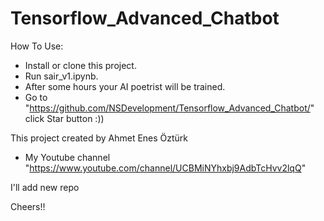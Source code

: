 # Tensorflow_Advanced_Chatbot

How To Use:
- Install or clone this project.
- Run sair_v1.ipynb.
- After some hours your AI poetrist will be trained.
- Go to "https://github.com/NSDevelopment/Tensorflow_Advanced_Chatbot/" click Star button :)) 
 
This project created by Ahmet Enes Öztürk
- My Youtube channel "https://www.youtube.com/channel/UCBMiNYhxbj9AdbTcHvv2lqQ"

I'll add new repo

Cheers!!
